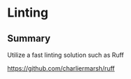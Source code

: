 # Linting

##	Summary


Utilize a fast linting solution such as Ruff

https://github.com/charliermarsh/ruff
